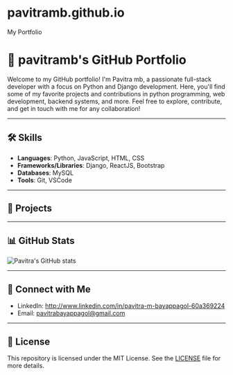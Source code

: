 # pavitramb.github.io
My Portfolio
# 🚀 pavitramb's GitHub Portfolio

Welcome to my GitHub portfolio! I'm Pavitra mb, a passionate full-stack developer with a focus on Python and Django development. Here, you'll find some of my favorite projects and contributions in python programming, web development, backend systems, and more. Feel free to explore, contribute, and get in touch with me for any collaboration!

---

## 🛠️ Skills

- **Languages**: Python, JavaScript, HTML, CSS
- **Frameworks/Libraries**: Django, ReactJS, Bootstrap
- **Databases**: MySQL
- **Tools**: Git, VSCode

---

## 📂 Projects




---

## 📊 GitHub Stats

![Pavitra's GitHub stats](https://github-readme-stats.vercel.app/api?username=pavitramb&show_icons=true&theme=radical)

---

## 🤝 Connect with Me

- LinkedIn: http://www.linkedin.com/in/pavitra-m-bayappagol-60a369224
- Email: pavitrabayappagol@gmail.com

---

## 📄 License

This repository is licensed under the MIT License. See the [LICENSE](https://github.com/pavitramb/repository-name/blob/main/LICENSE) file for more details.
